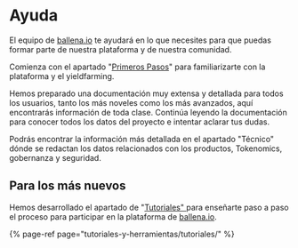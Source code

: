 # Ayuda

El equipo de [ballena.io](https://ballena.io/) te ayudará en lo que necesites para que puedas formar parte de nuestra plataforma y de nuestra comunidad.

Comienza con el apartado "[Primeros Pasos](primeros-pasos/primeros-pasos.md)" para familiarizarte con la plataforma y el yieldfarming.

Hemos preparado una documentación muy extensa y detallada para todos los usuarios, tanto los más noveles como los más avanzados, aquí encontrarás información de toda clase. Continúa leyendo la documentación para conocer todos los datos del proyecto e intentar aclarar tus dudas. 

Podrás encontrar la información más detallada en el apartado "Técnico" dónde se redactan los datos relacionados con los productos, Tokenomics, gobernanza y seguridad.

## Para los más nuevos

Hemos desarrollado el apartado de "[Tutoriales" ](tutoriales-y-herramientas/tutoriales/)para enseñarte paso a paso el proceso para participar en la plataforma de [ballena.io](https://ballena.io/).

{% page-ref page="tutoriales-y-herramientas/tutoriales/" %}





